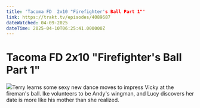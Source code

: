 ```yaml
---
title: 'Tacoma FD  2x10 "Firefighter's Ball Part 1"' 
link: https://trakt.tv/episodes/4089687
dateWatched: 04-09-2025
dateTime: 2025-04-10T06:25:41.000000Z
---
```

# Tacoma FD  2x10 "Firefighter's Ball Part 1"

![](https://walter-r2.trakt.tv/images/episodes/004/089/687/screenshots/thumb/fc087d4613.jpg)Terry learns some sexy new dance moves to impress Vicky at the fireman's ball. Ike volunteers to be Andy's wingman, and Lucy discovers her date is more like his mother than she realized.